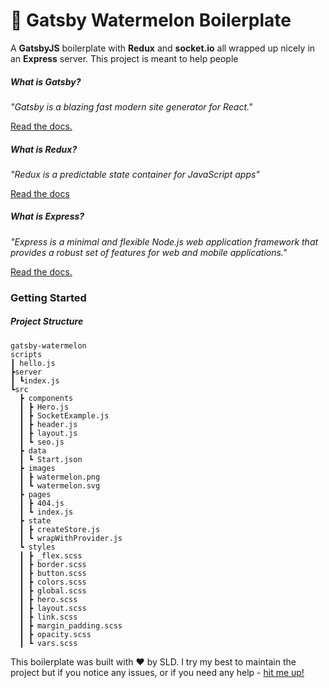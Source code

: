 # 🍉 Gatsby Watermelon Boilerplate

A **GatsbyJS** boilerplate with **Redux** and **socket.io** all wrapped up nicely in an **Express** server. This project is meant to help people 

##### What is Gatsby?

_"Gatsby is a blazing fast modern site generator for React."_ 

[Read the docs.](https://www.gatsbyjs.org/docs/)

##### What is Redux?

_"Redux is a predictable state container for JavaScript apps"_

[Read the docs](https://redux.js.org/introduction/getting-started)

##### What is Express?

_"Express is a minimal and flexible Node.js web application framework that provides a robust set of features for web and mobile applications."_

[Read the docs.](https://expressjs.com/en/starter/hello-world.html)

### Getting Started

##### Project Structure

```
gatsby-watermelon
scripts
┃ hello.js
┣server
┃ ┗index.js
┗src
  ┣ components
  ┃ ┣ Hero.js
  ┃ ┣ SocketExample.js
  ┃ ┣ header.js
  ┃ ┣ layout.js
  ┃ ┗ seo.js
  ┣ data
  ┃ ┗ Start.json
  ┣ images
  ┃ ┣ watermelon.png
  ┃ ┗ watermelon.svg
  ┣ pages
  ┃ ┣ 404.js
  ┃ ┗ index.js
  ┣ state
  ┃ ┣ createStore.js
  ┃ ┗ wrapWithProvider.js
  ┗ styles
  ┃ ┣ _flex.scss
  ┃ ┣ border.scss
  ┃ ┣ button.scss
  ┃ ┣ colors.scss
  ┃ ┣ global.scss
  ┃ ┣ hero.scss
  ┃ ┣ layout.scss
  ┃ ┣ link.scss
  ┃ ┣ margin_padding.scss
  ┃ ┣ opacity.scss
  ┃ ┗ vars.scss
```

This boilerplate was built with ❤️ by SLD. I try my best to maintain the project but if you notice any issues, or if you need any help - [hit me up!](sld.codes)
